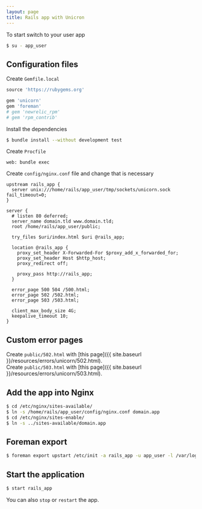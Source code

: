 ```yaml
---
layout: page
title: Rails app with Unicron
---
```



To start switch to your user app

```bash
$ su - app_user
```

## Configuration files

Create `Gemfile.local`

```ruby
source 'https://rubygems.org'

gem 'unicorn'
gem 'foreman'
# gem 'newrelic_rpm'
# gem 'rpm_contrib'
```

Install the dependencies

```bash
$ bundle install --without development test
```


Create `Procfile`

```
web: bundle exec
```


Create `config/nginx.conf` file and change that is necessary

```nginx
upstream rails_app {
  server unix:///home/rails/app_user/tmp/sockets/unicorn.sock fail_timeout=0;
}

server {
  # listen 80 deferred;
  server_name domain.tld www.domain.tld;
  root /home/rails/app_user/public;

  try_files $uri/index.html $uri @rails_app;

  location @rails_app {
    proxy_set_header X-Forwarded-For $proxy_add_x_forwarded_for;
    proxy_set_header Host $http_host;
    proxy_redirect off;

    proxy_pass http://rails_app;
  }

  error_page 500 504 /500.html;
  error_page 502 /502.html;
  error_page 503 /503.html;

  client_max_body_size 4G;
  keepalive_timeout 10;
}
```



## Custom error pages

Create `public/502.html` with [this page]({{ site.baseurl }}/resources/errors/unicorn/502.html).  
Create `public/503.html` with [this page]({{ site.baseurl }}/resources/errors/unicorn/503.html).


## Add the app into Nginx

```bash
$ cd /etc/nginx/sites-available/
$ ln -s /home/rails/app_user/config/nginx.conf domain.app
$ cd /etc/nginx/sites-enable/
$ ln -s ../sites-available/domain.app
```

## Foreman export

```bash
$ foreman export upstart /etc/init -a rails_app -u app_user -l /var/log/rails/rails_app
```

## Start the application

```bash
$ start rails_app
```

You can also `stop` or `restart` the app.
